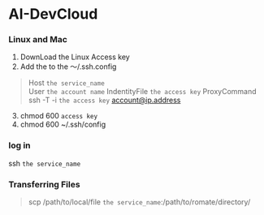 # AI-DevCloud
### Linux and Mac
1. DownLoad the Linux Access key
2. Add the to the ～/.ssh.config
   
  >Host `the service_name`   
  >User `the account name`
  >IndentityFile `the access key` 
  >ProxyCommand ssh -T -i `the access key`  account@ip.address

3. chmod 600 `access key`
4. chmod 600 ~/.ssh/config



### log in 
ssh `the service_name`

### Transferring Files
  
  >scp /path/to/local/file `the service_name`:/path/to/romate/directory/
  
  

